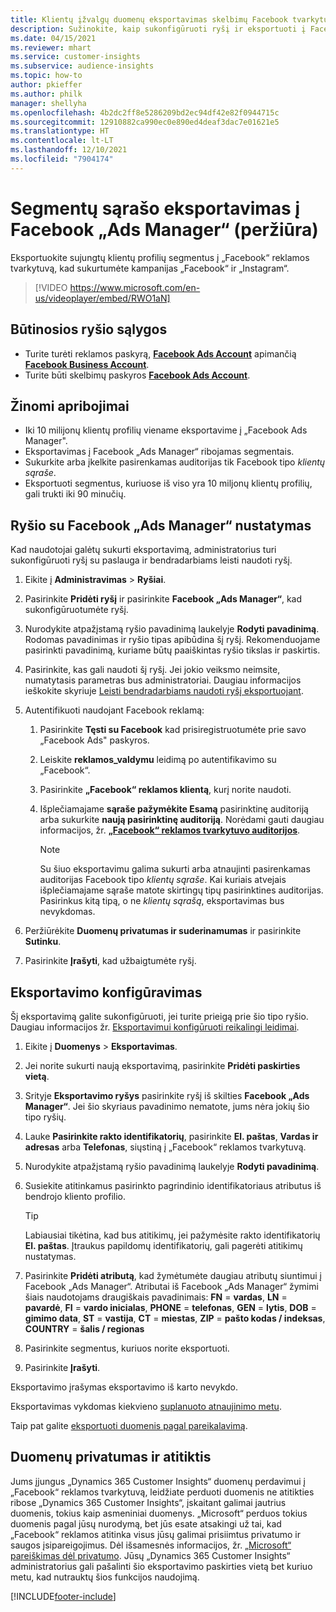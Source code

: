 ```yaml
---
title: Klientų įžvalgų duomenų eksportavimas skelbimų Facebook tvarkytuvui (Video)
description: Sužinokite, kaip sukonfigūruoti ryšį ir eksportuoti į Facebook „Ads Manager“.
ms.date: 04/15/2021
ms.reviewer: mhart
ms.service: customer-insights
ms.subservice: audience-insights
ms.topic: how-to
author: pkieffer
ms.author: philk
manager: shellyha
ms.openlocfilehash: 4b2dc2ff8e5286209bd2ec94df42e82f0944715c
ms.sourcegitcommit: 12910882ca990ec0e890ed4deaf3dac7e01621e5
ms.translationtype: HT
ms.contentlocale: lt-LT
ms.lasthandoff: 12/10/2021
ms.locfileid: "7904174"
---
```

# <a name="export-segments-list-to-facebook-ads-manager-preview"></a>Segmentų sąrašo eksportavimas į Facebook „Ads Manager“ (peržiūra)

Eksportuokite sujungtų klientų profilių segmentus į „Facebook“ reklamos tvarkytuvą, kad sukurtumėte kampanijas „Facebook“ ir „Instagram“.

> [!VIDEO https://www.microsoft.com/en-us/videoplayer/embed/RWO1aN]

## <a name="prerequisites-for-connection"></a>Būtinosios ryšio sąlygos

- Turite turėti reklamos paskyrą, [**Facebook Ads Account**](https://www.facebook.com/business/learn/lessons/step-by-step-ads-manager-account) apimančią [**Facebook Business Account**](https://business.facebook.com/).
- Turite būti skelbimų paskyros [**Facebook Ads Account**](https://www.facebook.com/business/learn/lessons/step-by-step-ads-manager-account).

## <a name="known-limitations"></a>Žinomi apribojimai

- Iki 10 milijonų klientų profilių viename eksportavime į „Facebook Ads Manager".
- Eksportavimas į Facebook „Ads Manager“ ribojamas segmentais.
- Sukurkite arba įkelkite pasirenkamas auditorijas tik Facebook tipo *klientų sąraše*.
- Eksportuoti segmentus, kuriuose iš viso yra 10 miljonų klientų profilių, gali trukti iki 90 minučių.

## <a name="set-up-connection-to-facebook-ads-manager"></a>Ryšio su Facebook „Ads Manager“ nustatymas

Kad naudotojai galėtų sukurti eksportavimą, administratorius turi sukonfigūruoti ryšį su paslauga ir bendradarbiams leisti naudoti ryšį.

1. Eikite į **Administravimas** > **Ryšiai**.

1. Pasirinkite **Pridėti ryšį** ir pasirinkite **Facebook „Ads Manager“**, kad sukonfigūruotumėte ryšį.

1. Nurodykite atpažįstamą ryšio pavadinimą laukelyje **Rodyti pavadinimą**. Rodomas pavadinimas ir ryšio tipas apibūdina šį ryšį. Rekomenduojame pasirinkti pavadinimą, kuriame būtų paaiškintas ryšio tikslas ir paskirtis.

1. Pasirinkite, kas gali naudoti šį ryšį. Jei jokio veiksmo neimsite, numatytasis parametras bus administratoriai. Daugiau informacijos ieškokite skyriuje [Leisti bendradarbiams naudoti ryšį eksportuojant](connections.md#allow-contributors-to-use-a-connection-for-exports).

1. Autentifikuoti naudojant Facebook reklamą: 

   1. Pasirinkite **Tęsti su Facebook** kad prisiregistruotumėte prie savo „Facebook Ads" paskyros.

   1. Leiskite **reklamos_valdymu** leidimą po autentifikavimo su „Facebook“.

   1. Pasirinkite **„Facebook“ reklamos klientą**, kurį norite naudoti.

   1. Išplečiamajame **sąraše pažymėkite Esamą** pasirinktinę auditoriją arba sukurkite **naują pasirinktinę auditoriją**. Norėdami gauti daugiau informacijos, žr. [**„Facebook“ reklamos tvarkytuvo auditorijos**](https://www.facebook.com/business/help/744354708981227?id=2469097953376494).
      > [!NOTE]
      > Su šiuo eksportavimu galima sukurti arba atnaujinti pasirenkamas auditorijas Facebook tipo *klientų sąraše*. Kai kuriais atvejais išplečiamajame sąraše matote skirtingų tipų pasirinktines auditorijas. Pasirinkus kitą tipą, o ne *klientų sąrašą*, eksportavimas bus nevykdomas. 

1. Peržiūrėkite **Duomenų privatumas ir suderinamumas** ir pasirinkite **Sutinku**.

1. Pasirinkite **Įrašyti**, kad užbaigtumėte ryšį.

## <a name="configure-an-export"></a>Eksportavimo konfigūravimas

Šį eksportavimą galite sukonfigūruoti, jei turite prieigą prie šio tipo ryšio. Daugiau informacijos žr. [Eksportavimui konfigūruoti reikalingi leidimai](export-destinations.md#set-up-a-new-export).

1. Eikite į **Duomenys** > **Eksportavimas**.

1. Jei norite sukurti naują eksportavimą, pasirinkite **Pridėti paskirties vietą**. 

1. Srityje **Eksportavimo ryšys** pasirinkite ryšį iš skilties **Facebook „Ads Manager“**. Jei šio skyriaus pavadinimo nematote, jums nėra jokių šio tipo ryšių.

1. Lauke **Pasirinkite rakto identifikatorių**, pasirinkite **El. paštas**, **Vardas ir adresas** arba **Telefonas**, siųstiną į „Facebook“ reklamos tvarkytuvą. 

1. Nurodykite atpažįstamą ryšio pavadinimą laukelyje **Rodyti pavadinimą**.

1. Susiekite atitinkamus pasirinkto pagrindinio identifikatoriaus atributus iš bendrojo kliento profilio.
   > [!TIP]
   > Labiausiai tikėtina, kad bus atitikimų, jei pažymėsite rakto identifikatorių **El. paštas**. Įtraukus papildomų identifikatorių, gali pagerėti atitikimų nustatymas.

1. Pasirinkite **Pridėti atributą**, kad žymėtumėte daugiau atributų siuntimui į Facebook „Ads Manager“. Atributai iš Facebook „Ads Manager“ žymimi šiais naudotojams draugiškais pavadinimais: **FN** = **vardas**, **LN** = **pavardė**, **FI** = **vardo inicialas**, **PHONE** = **telefonas**, **GEN** = **lytis**, **DOB** = **gimimo data**, **ST** = **vastija**, **CT** = **miestas**, **ZIP** = **pašto kodas / indeksas**, **COUNTRY** = **šalis / regionas**

1. Pasirinkite segmentus, kuriuos norite eksportuoti.

1. Pasirinkite **Įrašyti**.

Eksportavimo įrašymas eksportavimo iš karto nevykdo.

Eksportavimas vykdomas kiekvieno [suplanuoto atnaujinimo metu](system.md#schedule-tab). 

Taip pat galite [eksportuoti duomenis pagal pareikalavimą](export-destinations.md#run-exports-on-demand). 

## <a name="data-privacy-and-compliance"></a>Duomenų privatumas ir atitiktis

Jums įjungus „Dynamics 365 Customer Insights“ duomenų perdavimui į „Facebook“ reklamos tvarkytuvą, leidžiate perduoti duomenis ne atitikties ribose „Dynamics 365 Customer Insights“, įskaitant galimai jautrius duomenis, tokius kaip asmeniniai duomenys. „Microsoft“ perduos tokius duomenis pagal jūsų nurodymą, bet jūs esate atsakingi už tai, kad „Facebook“ reklamos atitinka visus jūsų galimai prisiimtus privatumo ir saugos įsipareigojimus. Dėl išsamesnės informacijos, žr. [„Microsoft“ pareiškimas dėl privatumo](https://go.microsoft.com/fwlink/?linkid=396732).
Jūsų „Dynamics 365 Customer Insights“ administratorius gali pašalinti šio eksportavimo paskirties vietą bet kuriuo metu, kad nutrauktų šios funkcijos naudojimą.


[!INCLUDE[footer-include](../includes/footer-banner.md)]
